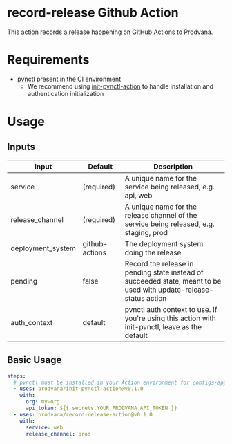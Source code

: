 # record-release Github Action

This action records a release happening on GitHub Actions to Prodvana.


# Requirements
- [pvnctl](https://github.com/prodvana/pvnctl) present in the CI environment
  - We recommend using [init-pvnctl-action](https://github.com/prodvana/init-pvnctl-action) to handle installation and authentication initialization

# Usage

## Inputs

| Input             | Default        | Description                                                                                                                                              |
| ----------------- | -------------- | -------------------------------------------------------------------------------------------------------------------------------------------------------- |
| service           | (required)     | A unique name for the service being released, e.g. api, web                                                                                              |
| release_channel   | (required)     | A unique name for the release channel of the service being released, e.g. staging, prod                                                                  |
| deployment_system | github-actions | The deployment system doing the release                                                                                                                  |
| pending           | false          | Record the release in pending state instead of succeeded state, meant to be used with update-release-status action                                       |
| auth_context      | default        | pvnctl auth context to use. If you're using this action with init-pvnctl, leave as the default                                                           |


## Basic Usage

```yaml
steps:
  # pvnctl must be installed in your Action environment for configs-apply
  - uses: prodvana/init-pvnctl-action@v0.1.0 
    with:
      org: my-org
      api_token: ${{ secrets.YOUR_PRODVANA_API_TOKEN }}
  - uses: prodvana/record-release-action@v0.1.0
    with:
      service: web
      release_channel: prod
```